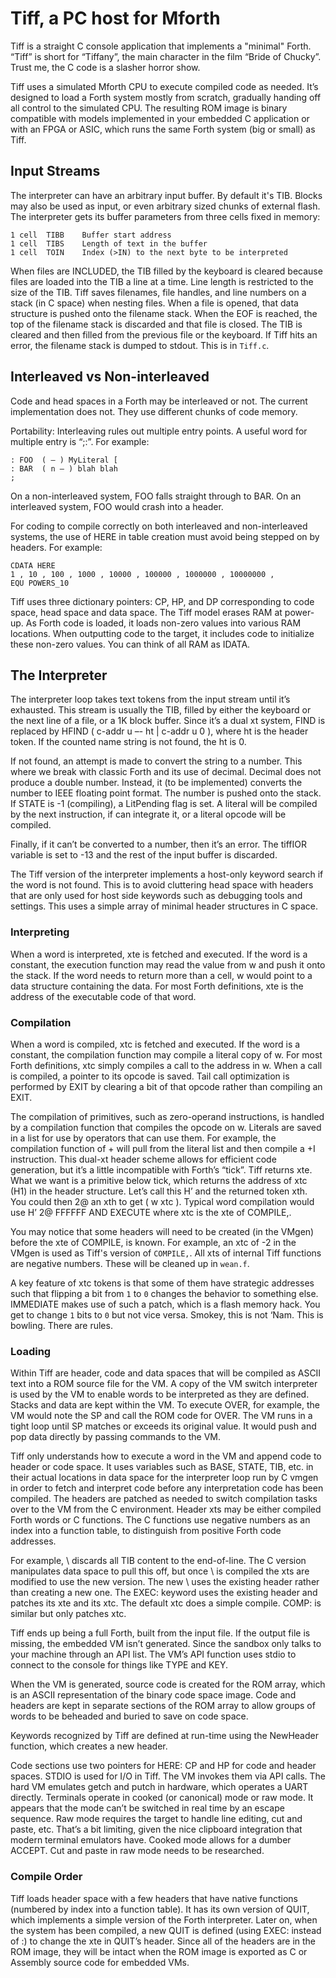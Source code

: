 # Tiff, a PC host for Mforth

Tiff is a straight C console application that implements a "minimal" Forth.
“Tiff” is short for “Tiffany”, the main character in the film “Bride of Chucky”.
Trust me, the C code is a slasher horror show.

Tiff uses a simulated Mforth CPU to execute compiled code as needed. It’s designed to load a Forth system mostly from scratch,
gradually handing off all control to the simulated CPU. 
The resulting ROM image is binary compatible with models implemented in your embedded C application
or with an FPGA or ASIC, which runs the same Forth system (big or small) as Tiff.

## Input Streams

The interpreter can have an arbitrary input buffer. By default it's TIB. Blocks may also be used as input, or even arbitrary sized chunks of external flash.
The interpreter gets its buffer parameters from three cells fixed in memory:

```
1 cell	TIBB	Buffer start address
1 cell	TIBS	Length of text in the buffer
1 cell	TOIN	Index (>IN) to the next byte to be interpreted
```

When files are INCLUDED, the TIB filled by the keyboard is cleared because files are loaded into the TIB a line at a time. Line length is restricted to the size of the TIB. Tiff saves filenames, file handles, and line numbers on a stack (in C space) when nesting files. When a file is opened, that data structure is pushed onto the filename stack. When the EOF is reached, the top of the filename stack is discarded and that file is closed. The TIB is cleared and then filled from the previous file or the keyboard. If Tiff hits an error, the filename stack is dumped to stdout. This is in `Tiff.c`.

## Interleaved vs Non-interleaved
Code and head spaces in a Forth may be interleaved or not. The current implementation does not. They use different chunks of code memory.

Portability: Interleaving rules out multiple entry points. A useful word for multiple entry is “;:”. For example:

```
: FOO  ( – ) MyLiteral [
: BAR  ( n – ) blah blah
;
```

On a non-interleaved system, FOO falls straight through to BAR. On an interleaved system, FOO would crash into a header.

For coding to compile correctly on both interleaved and non-interleaved systems, the use of HERE in table creation must avoid being stepped on by headers. For example:

```
CDATA HERE
1 , 10 , 100 , 1000 , 10000 , 100000 , 1000000 , 10000000 ,
EQU POWERS_10
```

Tiff uses three dictionary pointers: CP, HP, and DP corresponding to code space, head space and data space. The Tiff model erases RAM at power-up. As Forth code is loaded, it loads non-zero values into various RAM locations. When outputting code to the target, it includes code to initialize these non-zero values. You can think of all RAM as IDATA.

## The Interpreter

The interpreter loop takes text tokens from the input stream until it’s exhausted. This stream is usually the TIB, filled by either the keyboard or the next line of a file, or a 1K block buffer. Since it’s a dual xt system, FIND is replaced by HFIND ( c-addr u –- ht | c-addr u 0 ), where ht is the header token. If the counted name string is not found, the ht is 0.

If not found, an attempt is made to convert the string to a number. This where we break with classic Forth and its use of decimal. Decimal does not produce a double number. Instead, it (to be implemented) converts the number to IEEE floating point format. The number is pushed onto the stack. If STATE is -1 (compiling), a LitPending flag is set. A literal will be compiled by the next instruction, if can integrate it, or a literal opcode will be compiled.

Finally, if it can’t be converted to a number, then it’s an error. The tiffIOR variable is set to -13 and the rest of the input buffer is discarded.

The Tiff version of the interpreter implements a host-only keyword search if the word is not found. This is to avoid cluttering head space with headers that are only used for host side keywords such as debugging tools and settings. This uses a simple array of minimal header structures in C space.

### Interpreting

When a word is interpreted, xte is fetched and executed. If the word is a constant, the execution function may read the value from w and push it onto the stack. If the word needs to return more than a cell, w would point to a data structure containing the data. For most Forth definitions, xte is the address of the executable code of that word.

### Compilation

When a word is compiled, xtc is fetched and executed. If the word is a constant, the compilation function may compile a literal copy of w. For most Forth definitions, xtc simply compiles a call to the address in w. When a call is compiled, a pointer to its opcode is saved. Tail call optimization is performed by EXIT by clearing a bit of that opcode rather than compiling an EXIT.

The compilation of primitives, such as zero-operand instructions, is handled by a compilation function that compiles the opcode on w. Literals are saved in a list for use by operators that can use them. For example, the compilation function of + will pull from the literal list and then compile a +I instruction.
This dual-xt header scheme allows for efficient code generation, but it’s a little incompatible with Forth’s “tick”. Tiff returns xte. What we want is a primitive below tick, which returns the address of xtc (H1) in the header structure. Let’s call this H’ and the returned token xth. You could then 2@ an xth to get ( w xtc ). Typical word compilation would use H’ 2@ FFFFFF AND EXECUTE where xtc is the xte of COMPILE,.

You may notice that some headers will need to be created (in the VMgen) before the xte of COMPILE, is known.
For example, an xtc of -2 in the VMgen is used as Tiff's version of `COMPILE,`. 
All xts of internal Tiff functions are negative numbers.
These will be cleaned up in `wean.f`. 

A key feature of xtc tokens is that some of them have strategic addresses such that
flipping a bit from `1` to `0` changes the behavior to something else.
IMMEDIATE makes use of such a patch, which is a flash memory hack.
You get to change `1` bits to `0` but not vice versa.
Smokey, this is not ‘Nam. This is bowling. There are rules.

### Loading

Within Tiff are header, code and data spaces that will be compiled as ASCII text into a ROM source file for the VM. A copy of the VM switch interpreter is used by the VM to enable words to be interpreted as they are defined. Stacks and data are kept within the VM.
To execute OVER, for example, the VM would note the SP and call the ROM code for OVER. The VM runs in a tight loop until SP matches or exceeds its original value. It would push and pop data directly by passing commands to the VM.

Tiff only understands how to execute a word in the VM and append code to header or code space. It uses variables such as BASE, STATE, TIB, etc. in their actual locations in data space for the interpreter loop run by C vmgen in order to fetch and interpret code before any interpretation code has been compiled. The headers are patched as needed to switch compilation tasks over to the VM from the C environment. Header xts may be either compiled Forth words or C functions. The C functions use negative numbers as an index into a function table, to distinguish from positive Forth code addresses.

For example, \ discards all TIB content to the end-of-line. The C version manipulates data space to pull this off, but once \ is compiled the xts are modified to use the new version. The new \ uses the existing header rather than creating a new one. The EXEC: keyword uses the existing header and patches its xte and its xtc. The default xtc does a simple compile. COMP: is similar but only patches xtc.

Tiff ends up being a full Forth, built from the input file. If the output file is missing, the embedded VM isn’t generated. Since the sandbox only talks to your machine through an API list. The VM’s API function uses stdio to connect to the console for things like TYPE and KEY.

When the VM is generated, source code is created for the ROM array, which is an ASCII representation of the binary code space image. Code and headers are kept in separate sections of the ROM array to allow groups of words to be beheaded and buried to save on code space.

Keywords recognized by Tiff are defined at run-time using the NewHeader function, which creates a new header.

Code sections use two pointers for HERE: CP and HP for code and header spaces.
STDIO is used for I/O in Tiff. The VM invokes them via API calls. The hard VM emulates getch and putch in hardware, which operates a UART directly. Terminals operate in cooked (or canonical) mode or raw mode. It appears that the mode can’t be switched in real time by an escape sequence. Raw mode requires the target to handle line editing, cut and paste, etc. That’s a bit limiting, given the nice clipboard integration that modern terminal emulators have. Cooked mode allows for a dumber ACCEPT. Cut and paste in raw mode needs to be researched.

### Compile Order
Tiff loads header space with a few headers that have native functions (numbered by index into a function table). It has its own version of QUIT, which implements a simple version of the Forth interpreter. Later on, when the system has been compiled, a new QUIT is defined (using EXEC: instead of :) to change the xte in QUIT’s header. Since all of the headers are in the ROM image, they will be intact when the ROM image is exported as C or Assembly source code for embedded VMs.

